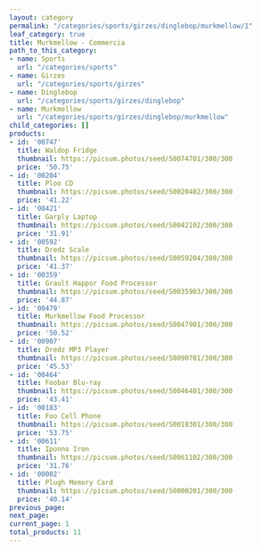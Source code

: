 ```yaml
---
layout: category
permalink: "/categories/sports/girzes/dinglebop/murkmellow/1"
leaf_category: true
title: Murkmellow - Commercia
path_to_this_category:
- name: Sports
  url: "/categories/sports"
- name: Girzes
  url: "/categories/sports/girzes"
- name: Dinglebop
  url: "/categories/sports/girzes/dinglebop"
- name: Murkmellow
  url: "/categories/sports/girzes/dinglebop/murkmellow"
child_categories: []
products:
- id: '00747'
  title: Waldop Fridge
  thumbnail: https://picsum.photos/seed/S0074701/300/300
  price: '50.75'
- id: '00204'
  title: Ploo CD
  thumbnail: https://picsum.photos/seed/S0020402/300/300
  price: '41.22'
- id: '00421'
  title: Garply Laptop
  thumbnail: https://picsum.photos/seed/S0042102/300/300
  price: '31.91'
- id: '00592'
  title: Dredz Scale
  thumbnail: https://picsum.photos/seed/S0059204/300/300
  price: '41.37'
- id: '00359'
  title: Grault Happor Food Processor
  thumbnail: https://picsum.photos/seed/S0035903/300/300
  price: '44.87'
- id: '00479'
  title: Murkmellow Food Processor
  thumbnail: https://picsum.photos/seed/S0047901/300/300
  price: '50.52'
- id: '00907'
  title: Dredz MP3 Player
  thumbnail: https://picsum.photos/seed/S0090701/300/300
  price: '45.53'
- id: '00464'
  title: Foobar Blu-ray
  thumbnail: https://picsum.photos/seed/S0046401/300/300
  price: '43.41'
- id: '00183'
  title: Foo Cell Phone
  thumbnail: https://picsum.photos/seed/S0018301/300/300
  price: '53.75'
- id: '00611'
  title: Iponno Iron
  thumbnail: https://picsum.photos/seed/S0061102/300/300
  price: '31.76'
- id: '00002'
  title: Plugh Memory Card
  thumbnail: https://picsum.photos/seed/S0000201/300/300
  price: '40.14'
previous_page: 
next_page: 
current_page: 1
total_products: 11
---
```


